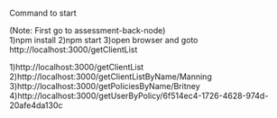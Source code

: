 Command to start

(Note: First go to assessment-back-node)<br>
1)npm install
2)npm start
3)open browser and goto http://localhost:3000/getClientList

1)http://localhost:3000/getClientList
2)http://localhost:3000/getClientListByName/Manning
3)http://localhost:3000/getPoliciesByName/Britney
4)http://localhost:3000/getUserByPolicy/6f514ec4-1726-4628-974d-20afe4da130c
